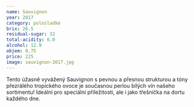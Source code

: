 ```yaml
---
name: Sauvignon
year: 2017
category: polosladké
brix: 26.5
residual-sugar: 32
total-acidity: 6.0
alcohol: 12.9
objem: 0,75
price: 225
image: sauvignon-2017.jpg
---
```


Tento úžasně vyvážený Sauvignon s pevnou a přesnou strukturou a tóny přezrálého tropického ovoce je současnou perlou bílých vín našeho sortimentu! Ideální pro speciální příležitosti, ale i jako třešnička na dortu každého dne.